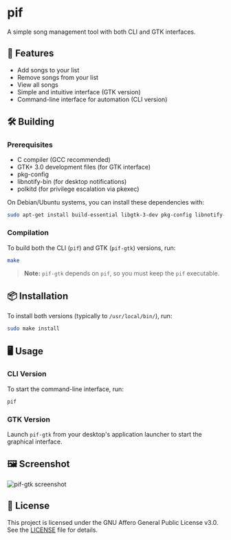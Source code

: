 # pif

A simple song management tool with both CLI and GTK interfaces.

## 🚀 Features

- Add songs to your list
- Remove songs from your list
- View all songs
- Simple and intuitive interface (GTK version)
- Command-line interface for automation (CLI version)

## 🛠️ Building

### Prerequisites

- C compiler (GCC recommended)
- GTK+ 3.0 development files (for GTK interface)
- pkg-config
- libnotify-bin (for desktop notifications)
- polkitd (for privilege escalation via pkexec)

On Debian/Ubuntu systems, you can install these dependencies with:

```bash
sudo apt-get install build-essential libgtk-3-dev pkg-config libnotify-bin polkitd
```

### Compilation

To build both the CLI (`pif`) and GTK (`pif-gtk`) versions, run:

```bash
make
```

> **Note:** `pif-gtk` depends on `pif`, so you must keep the `pif` executable.

## 📦 Installation

To install both versions (typically to `/usr/local/bin/`), run:

```bash
sudo make install
```

## 🖥️ Usage

### CLI Version

To start the command-line interface, run:

```bash
pif
```

### GTK Version

Launch `pif-gtk` from your desktop's application launcher to start the graphical interface.

## 🖼️ Screenshot

![pif-gtk screenshot](https://github.com/user-attachments/assets/bc2bc5dd-75f1-4868-9f3d-675407968827)

## 📄 License

This project is licensed under the GNU Affero General Public License v3.0. See the [LICENSE](LICENSE) file for details.
